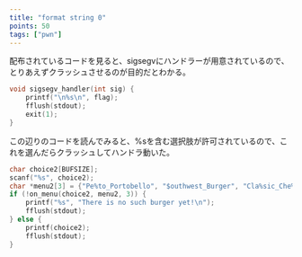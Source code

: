 ```yaml
---
title: "format string 0"
points: 50
tags: ["pwn"]
---
```


配布されているコードを見ると、sigsegvにハンドラーが用意されているので、とりあえずクラッシュさせるのが目的だとわかる。

```c
void sigsegv_handler(int sig) {
    printf("\n%s\n", flag);
    fflush(stdout);
    exit(1);
}
```

この辺りのコードを読んでみると、%sを含む選択肢が許可されているので、これを選んだらクラッシュしてハンドラ動いた。

```c
char choice2[BUFSIZE];
scanf("%s", choice2);
char *menu2[3] = {"Pe%to_Portobello", "$outhwest_Burger", "Cla%sic_Che%s%steak"};
if (!on_menu(choice2, menu2, 3)) {
    printf("%s", "There is no such burger yet!\n");
    fflush(stdout);
} else {
    printf(choice2);
    fflush(stdout);
}
```
